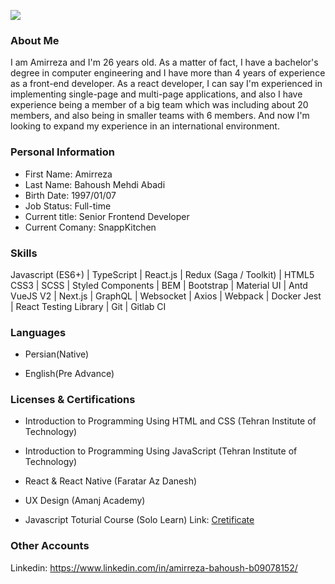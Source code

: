 <img src="https://avatars.githubusercontent.com/u/69066265?s=400&u=7bc0347d34ec1a1075b61e15ab20be5d832288c2&v=4
" />
<!-- https://avatars3.githubusercontent.com/u/69066265?s=400&u=6f460ff2529b523ac7d1abbf6e7f101012a65a8d&v=4 -->
<!-- ### Persian Resume: <a href="https://amirrezabahoush.github.io/resume-fa/"> Resume </a> -->

### About Me

I am Amirreza and I'm 26 years old. As a matter of fact, I have a bachelor's degree in computer engineering and I have more than 4 years of experience as a front-end developer. As a react developer, I can say I'm experienced in implementing single-page and multi-page applications, and also I have experience being a member of a big team which was including about 20 members, and also being in smaller teams with 6 members. And now I'm looking to expand my experience in an international environment.

### Personal Information

- First Name: Amirreza
- Last Name: Bahoush Mehdi Abadi
- Birth Date: 1997/01/07
- Job Status: Full-time
- Current title: Senior Frontend Developer
- Current Comany: SnappKitchen
<!-- - Marriage Status: Single -->

### Skills

Javascript (ES6+) | TypeScript | React.js | Redux (Saga / Toolkit) | HTML5
CSS3 | SCSS | Styled Components | BEM | Bootstrap | Material UI | Antd 
VueJS V2 | Next.js | GraphQL | Websocket | Axios | Webpack | Docker 
Jest | React Testing Library | Git | Gitlab CI

### Languages

- Persian(Native)

- English(Pre Advance)

### Licenses & Certifications
- Introduction to Programming Using HTML and CSS (Tehran Institute of Technology)

- Introduction to Programming Using JavaScript (Tehran Institute of Technology)

- React & React Native (Faratar Az Danesh)

- UX Design (Amanj Academy)

- Javascript Toturial Course (Solo Learn) Link: <a href="https://www.sololearn.com/Certificate/1024-18291469/pdf/">Cretificate</a>

<!-- ### Working Experience

- 1 year work at Khatam high school as Math Teacher

- 9 months at Sooran Argham Fanavar Pardis as Frontend Developer

- From 2019 October at Future Wave Ultratech as Frontend Developer ( and currently work at here)

### Projects
- <a href="http://www.htdf.ir/"> HTDF </a> project in sooran argham fanavar pardis
- <a href="https://viruspod.ir/"> VIRUSPOD </a> https://viruspod.ir/ project in future wave ultratech

### Titles and Honors
  nothing -->

### Other Accounts
<!--   Quera: <a href="https://quera.ir/profile/amir_bhsh"> https://quera.ir/profile/amir_bhsh </a> -->
  
  Linkedin: <a href="https://www.linkedin.com/in/amirreza-bahoush-b09078152/"> https://www.linkedin.com/in/amirreza-bahoush-b09078152/ </a>
  
<!--   Persian Resume: <a href="https://amirrezabahoush.github.io/resume-fa/"> Resume </a> -->
